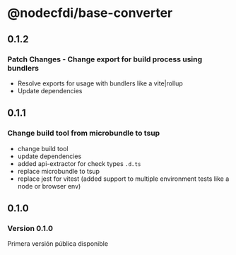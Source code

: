 # @nodecfdi/base-converter

## 0.1.2

### Patch Changes - Change export for build process using bundlers

- Resolve exports for usage with bundlers like a vite|rollup
- Update dependencies

## 0.1.1

### Change build tool from microbundle to tsup

- change build tool
- update dependencies
- added api-extractor for check types `.d.ts`
- replace microbundle to tsup
- replace jest for vitest (added support to multiple environment tests like a node or browser env)

## 0.1.0

### Version 0.1.0

Primera versión pública disponible
